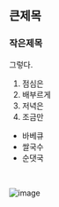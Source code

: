 ## 큰제목
### 작은제목
그렇다.
1. 점심은
2. 배부르게
3. 저녁은
4. 조금만

* 바베큐
* 쌀국수
* 순댓국

</br>

![image](https://github.com/kimmjinhong/gittest/assets/20693576/1508cbd8-6798-4ed8-812f-8810f4dad5b3)
